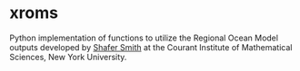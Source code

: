 # xroms
Python implementation of functions to utilize the Regional Ocean Model outputs
developed by [Shafer Smith]( http://www.cims.nyu.edu/~shafer/ ) 
at the Courant Institute of Mathematical Sciences, New York University.
